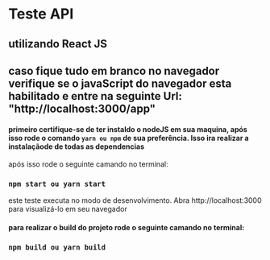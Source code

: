 # Teste API
## utilizando React JS

## caso fique tudo em branco no navegador verifique se o javaScript do navegador esta habilitado e entre na seguinte Url: "http://localhost:3000/app"

#### primeiro certifique-se de ter instaldo o nodeJS em sua maquina, após isso rode o comando `yarn ou npm` de sua preferência. Isso ira realizar a instalaçãode de todas as dependencias

após isso rode o seguinte camando no terminal:
### `npm start ou yarn start`

este teste executa no modo de desenvolvimento.
Abra http://localhost:3000 para visualizá-lo em seu navegador


#### para realizar o build do projeto rode o seguinte camando no terminal:

### `npm build ou yarn build`


